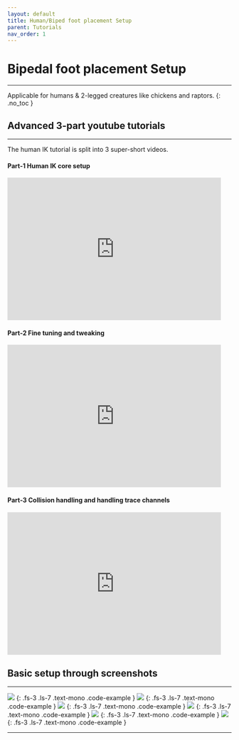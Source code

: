 ```yaml
---
layout: default
title: Human/Biped foot placement Setup
parent: Tutorials
nav_order: 1
---
```


# Bipedal foot placement Setup

---

Applicable for humans & 2-legged creatures like chickens and raptors.
{: .no_toc }



## Advanced 3-part youtube tutorials


---

The human IK tutorial is split into 3 super-short videos.


#### Part-1 Human IK core setup

<div class="video-wrapper">
  <iframe width="480" height="320" src="https://www.youtube.com/embed/kP2fAEeWMN8" frameborder="0" allowfullscreen></iframe>
</div>

#### Part-2 Fine tuning and tweaking

<div class="video-wrapper">
  <iframe width="480" height="320" src="https://www.youtube.com/embed/bz8x6kCmjRM" frameborder="0" allowfullscreen></iframe>
</div>

#### Part-3 Collision handling and handling trace channels

<div class="video-wrapper">
  <iframe width="480" height="320" src="https://www.youtube.com/embed/-x2dZM3GXxE" frameborder="0" allowfullscreen></iframe>
</div>


## Basic setup through screenshots

---
      
        

<img src="http://codehawk64.github.io/assets/images/setup1.png" >
{: .fs-3 .ls-7 .text-mono .code-example }
        
        
<img src="http://codehawk64.github.io/assets/images/setup2.png" >
{: .fs-3 .ls-7 .text-mono .code-example }



<img src="http://codehawk64.github.io/assets/images/setup3.png" >
{: .fs-3 .ls-7 .text-mono .code-example }



<img src="http://codehawk64.github.io/assets/images/setup4.png" >
{: .fs-3 .ls-7 .text-mono .code-example }



<img src="http://codehawk64.github.io/assets/images/setup6.png" >
{: .fs-3 .ls-7 .text-mono .code-example }


<img src="http://codehawk64.github.io/assets/images/setup7.png" >
{: .fs-3 .ls-7 .text-mono .code-example }

---
